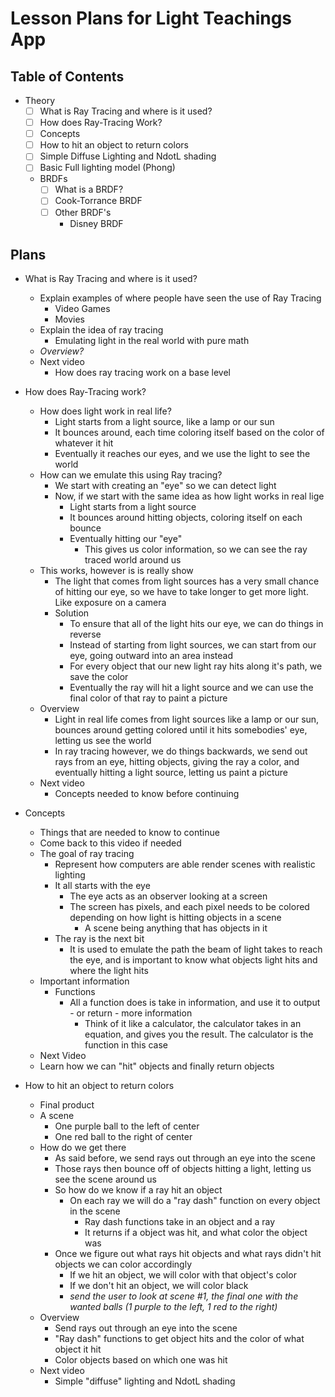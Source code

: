 # Lesson Plans for Light Teachings App

## Table of Contents
- Theory
    - [ ] What is Ray Tracing and where is it used?
    - [ ] How does Ray-Tracing Work?
    - [ ] Concepts
    - [ ] How to hit an object to return colors
    - [ ] Simple Diffuse Lighting and NdotL shading
    - [ ] Basic Full lighting model (Phong)
    - BRDFs
        - [ ] What is a BRDF?
        - [ ] Cook-Torrance BRDF
        - [ ] Other BRDF's
            - Disney BRDF

## Plans
- What is Ray Tracing and where is it used?
    - Explain examples of where people have seen the use of Ray Tracing
        - Video Games
        - Movies
    - Explain the idea of ray tracing
        - Emulating light in the real world with pure math
    - *Overview?*
    - Next video
        - How does ray tracing work on a base level


- How does Ray-Tracing work?
    - How does light work in real life?
        - Light starts from a light source, like a lamp or our sun
        - It bounces around, each time coloring itself based on the color of whatever it hit
        - Eventually it reaches our eyes, and we use the light to see the world
    - How can we emulate this using Ray tracing?
        - We start with creating an "eye" so we can detect light
        - Now, if we start with the same idea as how light works in real lige
            - Light starts from a light source
            - It bounces around hitting objects, coloring itself on each bounce
            - Eventually hitting our "eye"
                - This gives us color information, so we can see the ray traced world around us
    - This works, however is is really show
        - The light that comes from light sources has a very small chance of hitting our eye, so we have to take longer to get more light. Like exposure on a camera
        - Solution
            - To ensure that all of the light hits our eye, we can do things in reverse
            - Instead of starting from light sources, we can start from our eye, going outward into an area instead
            - For every object that our new light ray hits along it's path, we save the color
            - Eventually the ray will hit a light source and we can use the final color of that ray to paint a picture
    - Overview
        - Light in real life comes from light sources like a lamp or our sun, bounces around getting colored until it hits somebodies' eye, letting us see the world
        - In ray tracing however, we do things backwards, we send out rays from an eye, hitting objects, giving the ray a color, and eventually hitting a light source, letting us paint a picture
    - Next video
        - Concepts needed to know before continuing

- Concepts
    - Things that are needed to know to continue
    - Come back to this video if needed
    - The goal of ray tracing
        - Represent how computers are able render scenes with realistic lighting
        - It all starts with the eye
            - The eye acts as an observer looking at a screen
            - The screen has pixels, and each pixel needs to be colored depending on how light is hitting objects in a scene
                - A scene being anything that has objects in it
        - The ray is the next bit
            - It is used to emulate the path the beam of light takes to reach the eye, and is important to know what objects light hits and where the light hits
    - Important information
        - Functions
            - All a function does is take in information, and use it to output - or return - more information
                - Think of it like a calculator, the calculator takes in an equation, and gives you the result. The calculator is the function in this case
    - Next Video
    - Learn how we can "hit" objects and finally return objects


- How to hit an object to return colors
    - Final product
    - A scene
        - One purple ball to the left of center
        - One red ball to the right of center
    - How do we get there
        - As said before, we send rays out through an eye into the scene
        - Those rays then bounce off of objects hitting a light, letting us see the scene around us
        - So how do we know if a ray hit an object
            - On each ray we will do a "ray dash" function on every object in the scene
                - Ray dash functions take in an object and a ray
                - It returns if a object was hit, and what color the object was
        - Once we figure out what rays hit objects and what rays didn't hit objects we can color accordingly
            - If we hit an object, we will color with that object's color
            - If we don't hit an object, we will color black
            - *send the user to look at scene #1, the final one with the wanted balls (1 purple to the left, 1 red to the right)*
    - Overview
        - Send rays out through an eye into the scene
        - "Ray dash" functions to get object hits and the color of what object it hit
        - Color objects based on which one was hit
    - Next video
        - Simple "diffuse" lighting and NdotL shading
